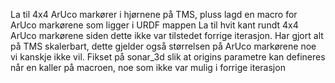 La til 4x4 ArUco markører i hjørnene på TMS, pluss lagd en macro for ArUco markørene som ligger i URDF mappen
La til hvit kant rundt 4x4 ArUco markørene siden dette ikke var tilstedet forrige iterasjon.
Har gjort alt på TMS skalerbart, dette gjelder også størrelsen på ArUco markørene noe vi kanskje ikke vil.
Fikset på sonar_3d slik at origins parametre kan defineres når en kaller på macroen, noe som ikke var mulig i forrige iterasjon
